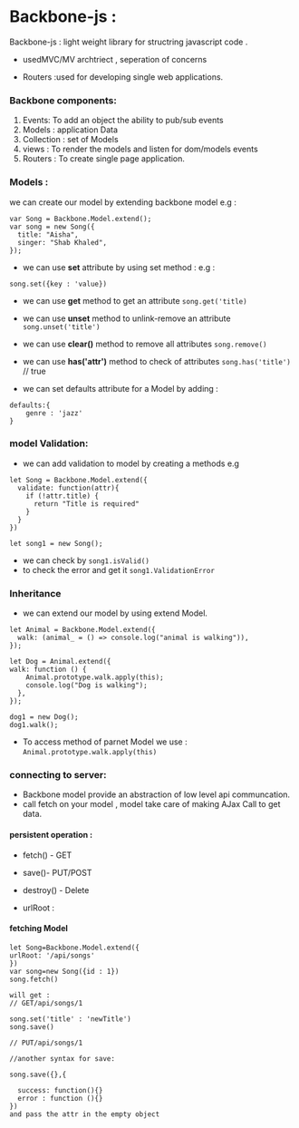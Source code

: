 # Backbone-js :

Backbone-js : light weight library for structring javascript code .

- usedMVC/MV archtriect , seperation of concerns

- Routers :used for developing single web applications.

### Backbone components:

1. Events: To add an object the ability to pub/sub events
2. Models : application Data
3. Collection : set of Models
4. views : To render the models and listen for dom/models events
5. Routers : To create single page application.

### Models :

we can create our model by extending backbone model e.g :

```
var Song = Backbone.Model.extend();
var song = new Song({
  title: "Aisha",
  singer: "Shab Khaled",
});
```

- we can use **set** attribute by using set method :
  e.g :

```
song.set({key : 'value})
```

- we can use **get** method to get an attribute
  `song.get('title)`

- we can use **unset** method to unlink-remove an attribute
  `song.unset('title')`

- we can use **clear()** method to remove all attributes
  `song.remove()`

- we can use **has('attr')** method to check of attributes
  `song.has('title')` // true

- we can set defaults attribute for a Model by adding :

```
defaults:{
    genre : 'jazz'
}
```

### model Validation:

- we can add validation to model by creating a methods e.g

```
let Song = Backbone.Model.extend({
  validate: function(attr){
    if (!attr.title) {
      return "Title is required"
    }
  }
})

let song1 = new Song();

```

- we can check by `song1.isValid()`
- to check the error and get it `song1.ValidationError`

### Inheritance

- we can extend our model by using extend Model.

```
let Animal = Backbone.Model.extend({
  walk: (animal_ = () => console.log("animal is walking")),
});

let Dog = Animal.extend({
walk: function () {
    Animal.prototype.walk.apply(this);
    console.log("Dog is walking");
  },
});

dog1 = new Dog();
dog1.walk();

```

- To access method of parnet Model we use :
  `Animal.prototype.walk.apply(this)`

### connecting to server:

- Backbone model provide an abstraction of low level api communcation.
- call fetch on your model , model take care of making AJax Call to get data.

#### persistent operation :

- fetch() - GET
- save()- PUT/POST
- destroy() - Delete

- urlRoot :

#### fetching Model

```
let Song=Backbone.Model.extend({
urlRoot: '/api/songs'
})
var song=new Song({id : 1})
song.fetch()

will get :
// GET/api/songs/1

song.set('title' : 'newTitle')
song.save()

// PUT/api/songs/1

//another syntax for save:

song.save({},{

  success: function(){}
  error : function (){}
})
and pass the attr in the empty object
```
